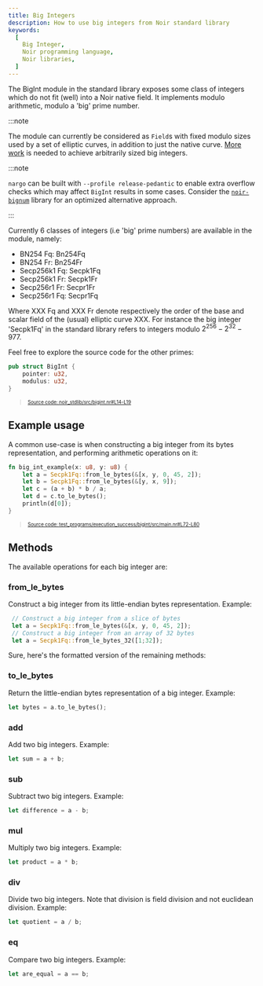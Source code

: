 ```yaml
---
title: Big Integers
description: How to use big integers from Noir standard library
keywords:
  [
    Big Integer,
    Noir programming language,
    Noir libraries,
  ]
---
```


The BigInt module in the standard library exposes some class of integers which do not fit (well) into a Noir native field. It implements modulo arithmetic, modulo a 'big' prime number.

:::note

The module can currently be considered as `Field`s with fixed modulo sizes used by a set of elliptic curves, in addition to just the native curve. [More work](https://github.com/noir-lang/noir/issues/510) is needed to achieve arbitrarily sized big integers.

:::note

`nargo` can be built with `--profile release-pedantic` to enable extra overflow checks which may affect `BigInt` results in some cases.
Consider the [`noir-bignum`](https://github.com/noir-lang/noir-bignum) library for an optimized alternative approach.

:::

Currently 6 classes of integers (i.e 'big' prime numbers) are available in the module, namely:

- BN254 Fq: Bn254Fq
- BN254 Fr: Bn254Fr
- Secp256k1 Fq: Secpk1Fq
- Secp256k1 Fr: Secpk1Fr
- Secp256r1 Fr: Secpr1Fr
- Secp256r1 Fq: Secpr1Fq

Where XXX Fq and XXX Fr denote respectively the order of the base and scalar field of the (usual) elliptic curve XXX.
For instance the big integer 'Secpk1Fq' in the standard library refers to integers modulo $2^{256}-2^{32}-977$.

Feel free to explore the source code for the other primes:

```rust title="big_int_definition" showLineNumbers 
pub struct BigInt {
    pointer: u32,
    modulus: u32,
}
```
> <sup><sub><a href="https://github.com/noir-lang/noir/blob/master/noir_stdlib/src/bigint.nr#L14-L19" target="_blank" rel="noopener noreferrer">Source code: noir_stdlib/src/bigint.nr#L14-L19</a></sub></sup>


## Example usage

A common use-case is when constructing a big integer from its bytes representation, and performing arithmetic operations on it:

```rust title="big_int_example" showLineNumbers 
fn big_int_example(x: u8, y: u8) {
    let a = Secpk1Fq::from_le_bytes(&[x, y, 0, 45, 2]);
    let b = Secpk1Fq::from_le_bytes(&[y, x, 9]);
    let c = (a + b) * b / a;
    let d = c.to_le_bytes();
    println(d[0]);
}
```
> <sup><sub><a href="https://github.com/noir-lang/noir/blob/master/test_programs/execution_success/bigint/src/main.nr#L72-L80" target="_blank" rel="noopener noreferrer">Source code: test_programs/execution_success/bigint/src/main.nr#L72-L80</a></sub></sup>


## Methods

The available operations for each big integer are:

### from_le_bytes

Construct a big integer from its little-endian bytes representation. Example:

```rust
 // Construct a big integer from a slice of bytes
 let a = Secpk1Fq::from_le_bytes(&[x, y, 0, 45, 2]);
 // Construct a big integer from an array of 32 bytes
 let a = Secpk1Fq::from_le_bytes_32([1;32]);
 ```

Sure, here's the formatted version of the remaining methods:

### to_le_bytes

Return the little-endian bytes representation of a big integer. Example:

```rust
let bytes = a.to_le_bytes();
```

### add

Add two big integers. Example:

```rust
let sum = a + b;
```

### sub

Subtract two big integers. Example:

```rust
let difference = a - b;
```

### mul

Multiply two big integers. Example:

```rust
let product = a * b;
```

### div

Divide two big integers. Note that division is field division and not euclidean division. Example:

```rust
let quotient = a / b;
```

### eq

Compare two big integers. Example:

```rust
let are_equal = a == b;
```
